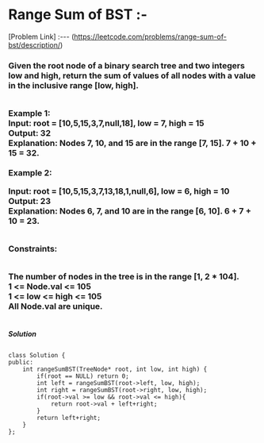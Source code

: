 # Range Sum of BST :-

[Problem Link] :--- (https://leetcode.com/problems/range-sum-of-bst/description/)

<h3>
Given the root node of a binary search tree and two integers low and high, return the sum of values of all nodes with a value in the inclusive range [low, high].<br><br>

Example 1:<br>
Input: root = [10,5,15,3,7,null,18], low = 7, high = 15<br>
Output: 32<br>
Explanation: Nodes 7, 10, and 15 are in the range [7, 15]. 7 + 10 + 15 = 32.<br><br>
Example 2:<br>


Input: root = [10,5,15,3,7,13,18,1,null,6], low = 6, high = 10<br>
Output: 23<br>
Explanation: Nodes 6, 7, and 10 are in the range [6, 10]. 6 + 7 + 10 = 23.<br><br>
 

Constraints:<br><br>

The number of nodes in the tree is in the range [1, 2 * 104].<br>
1 <= Node.val <= 105<br>
1 <= low <= high <= 105<br>
All Node.val are unique.<br><br>
  
</h3>

***Solution***

```

class Solution {
public:
    int rangeSumBST(TreeNode* root, int low, int high) {
        if(root == NULL) return 0;
        int left = rangeSumBST(root->left, low, high);
        int right = rangeSumBST(root->right, low, high);
        if(root->val >= low && root->val <= high){
            return root->val + left+right;
        }
        return left+right;
    }
};

```
